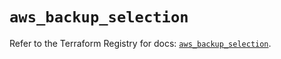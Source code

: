 # `aws_backup_selection`

Refer to the Terraform Registry for docs: [`aws_backup_selection`](https://registry.terraform.io/providers/hashicorp/aws/5.70.0/docs/resources/backup_selection).
